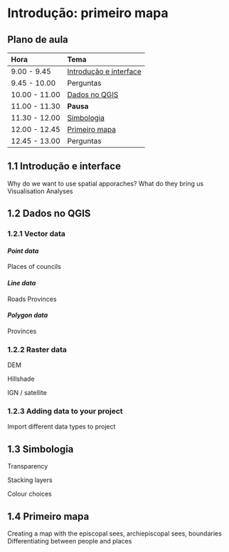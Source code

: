 # Introdução: primeiro mapa

## Plano de aula

| **Hora**         |   **Tema**   |
|:--------------|:-----------|
| 9.00 - 9.45 | [Introdução e interface](https://github.com/Toletum-Network/QGIS_Classical_Studies/blob/master/M%C3%A9todos_espaciais_para_os_visigodos/1.%20Introdu%C3%A7%C3%A3o_primeiro%20mapa.md#11-introdu%C3%A7%C3%A3o-e-interface) |
| 9.45 - 10.00 | Perguntas |
| 10.00 - 11.00 | [Dados no QGIS](https://github.com/Toletum-Network/QGIS_Classical_Studies/blob/master/M%C3%A9todos_espaciais_para_os_visigodos/1.%20Introdu%C3%A7%C3%A3o_primeiro%20mapa.md#12-dados-no-qgis)|
| 11.00 - 11.30 | **Pausa** | 
| 11.30 - 12.00 | [Simbologia](https://github.com/Toletum-Network/QGIS_Classical_Studies/blob/master/M%C3%A9todos_espaciais_para_os_visigodos/1.%20Introdu%C3%A7%C3%A3o_primeiro%20mapa.md#13-simbologia) |
| 12.00 - 12.45 | [Primeiro mapa](https://github.com/Toletum-Network/QGIS_Classical_Studies/blob/master/M%C3%A9todos_espaciais_para_os_visigodos/1.%20Introdu%C3%A7%C3%A3o_primeiro%20mapa.md#14-primeiro-mapa)|
| 12.45 - 13.00 | Perguntas |


## 1.1 Introdução e interface

Why do we want to use spatial apporaches? What do they bring us
Visualisation
Analyses


## 1.2 Dados no QGIS

### 1.2.1 Vector data

#### _Point data_
Places of councils

#### _Line data_
Roads
Provinces

#### _Polygon data_
Provinces

### 1.2.2 Raster data
DEM

Hillshade

IGN / satellite

### 1.2.3 Adding data to your project
Import different data types to project

## 1.3 Simbologia
Transparency

Stacking layers

Colour choices

## 1.4 Primeiro mapa

Creating a map with the episcopal sees, archiepiscopal sees, boundaries
Differentiating between people and places
